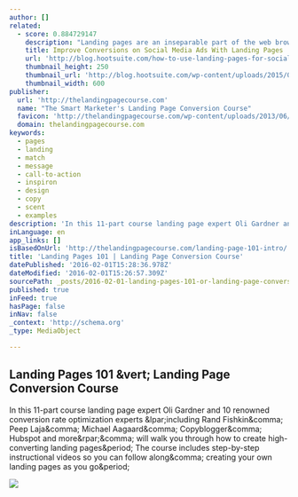 ```yaml
---
author: []
related:
  - score: 0.884729147
    description: "Landing pages are an inseparable part of the web browsing experience: we have all visited one at some point, whether or not we were conscious of the fact. Whenever you click on an online ad, register for a webinar, download a survey or a white paper, it's likely that a landing page facilitated your experience."
    title: Improve Conversions on Social Media Ads With Landing Pages
    url: 'http://blog.hootsuite.com/how-to-use-landing-pages-for-social-media-ads/'
    thumbnail_height: 250
    thumbnail_url: 'http://blog.hootsuite.com/wp-content/uploads/2015/04/landing_pages_.jpg'
    thumbnail_width: 600
publisher:
  url: 'http://thelandingpagecourse.com'
  name: "The Smart Marketer's Landing Page Conversion Course"
  favicon: 'http://thelandingpagecourse.com/wp-content/uploads/2013/06/favicon.png'
  domain: thelandingpagecourse.com
keywords:
  - pages
  - landing
  - match
  - message
  - call-to-action
  - inspiron
  - design
  - copy
  - scent
  - examples
description: 'In this 11-part course landing page expert Oli Gardner and 10 renowned conversion rate optimization experts (including Rand Fishkin, Peep Laja, Michael Aagaard, Copyblogger, Hubspot and more), will walk you through how to create high-converting landing pages. The course includes step-by-step instructional videos so you can follow along, creating your own landing pages as you go.'
inLanguage: en
app_links: []
isBasedOnUrl: 'http://thelandingpagecourse.com/landing-page-101-intro/'
title: 'Landing Page​s​ 101 ​| ​Landing Page Conversion Course'
datePublished: '2016-02-01T15:28:36.978Z'
dateModified: '2016-02-01T15:26:57.309Z'
sourcePath: _posts/2016-02-01-landing-pages-101-or-landing-page-conversion-course.md
published: true
inFeed: true
hasPage: false
inNav: false
_context: 'http://schema.org'
_type: MediaObject

---
```

<article style=""><h1>Landing Page​s​ 101 ​&amp;vert; ​Landing Page Conversion Course</h1><p>In this 11-part course landing page expert Oli Gardner and 10 renowned conversion rate optimization experts &amp;lpar;including Rand Fishkin&amp;comma; Peep Laja&amp;comma; Michael Aagaard&amp;comma; Copyblogger&amp;comma; Hubspot and more&amp;rpar;&amp;comma; will walk you through how to create high-converting landing pages&amp;period; The course includes step-by-step instructional videos so you can follow along&amp;comma; creating your own landing pages as you go&amp;period;</p><img src="http://thelandingpagecourse.com/wp-content/uploads/2013/06/click-through-landing-page-th.jpg" /></article>